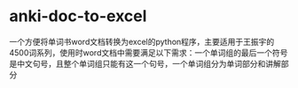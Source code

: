# anki-doc-to-excel
一个方便将单词书word文档转换为excel的python程序，主要适用于王振宇的4500词系列，使用时word文档中需要满足以下需求：一个单词组的最后一个符号是中文句号，且整个单词组只能有这一个句号，一个单词组分为单词部分和讲解部分
